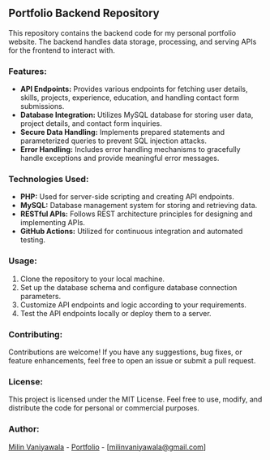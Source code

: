 ## Portfolio Backend Repository

This repository contains the backend code for my personal portfolio website. The backend handles data storage, processing, and serving APIs for the frontend to interact with.

### Features:
- **API Endpoints:** Provides various endpoints for fetching user details, skills, projects, experience, education, and handling contact form submissions.
- **Database Integration:** Utilizes MySQL database for storing user data, project details, and contact form inquiries.
- **Secure Data Handling:** Implements prepared statements and parameterized queries to prevent SQL injection attacks.
- **Error Handling:** Includes error handling mechanisms to gracefully handle exceptions and provide meaningful error messages.

### Technologies Used:
- **PHP:** Used for server-side scripting and creating API endpoints. 
- **MySQL:** Database management system for storing and retrieving data.
- **RESTful APIs:** Follows REST architecture principles for designing and implementing APIs.
- **GitHub Actions:** Utilized for continuous integration and automated testing.

### Usage:
1. Clone the repository to your local machine.
2. Set up the database schema and configure database connection parameters.
3. Customize API endpoints and logic according to your requirements.
4. Test the API endpoints locally or deploy them to a server.

### Contributing:
Contributions are welcome! If you have any suggestions, bug fixes, or feature enhancements, feel free to open an issue or submit a pull request.

### License:
This project is licensed under the MIT License. Feel free to use, modify, and distribute the code for personal or commercial purposes.

### Author:
[Milin Vaniyawala](https://github.com/MilinVaniyawala) - [Portfolio](https://milin-eight.vercel.app/) - [milinvaniyawala@gmail.com]
